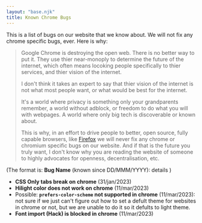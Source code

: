 ```yaml
---
layout: "base.njk"
title: Known Chrome Bugs
---
```


This is a list of bugs on our website that we know about. We will not fix any chrome specific bugs, ever. Here is why: 

> Google Chrome is destroying the open web. There is no better way to put it. They use thier near-monoply to determine the future of the internet, which often means locoking people specifically to thier services, and thier vision of the internet. 
> 
> I don't think it takes an expert to say that thier vision of the internet is not what most people want, or what would be best for the internet. 
> 
> It's a world where privacy is something only your grandparents remember, a world without adblock, or freedom to do what you will with webpages. A world where only big tech is discoverable or known about. 
> 
> This is why, in an effort to drive people to better, open source, fully capable browsers, like [Firefox](https://www.mozilla.org/en-US/firefox/new/) we will never fix any chrome or chromium specific bugs on our website. And if that is the future you truly want, I don't know why you are reading the website of someone to highly advocates for openness, decentralisation, etc.

(The format is: **Bug Name** (known since DD/MMM/YYYY): details )
- **CSS Only tabs break on chrome** (31/jan/2023)
- **Hilight color does not work on chrome** (11/mar/2023)
- Possible: **`prefers-color-scheme` not supported in chrome** (11/mar/2023): not sure if we just can't figure out how to set a defult theme for websites in chrome or not, but we are unable to do it so it defults to light theme.
- **Font import (Hack) is blocked in chrome** (11/mar/2023) 
